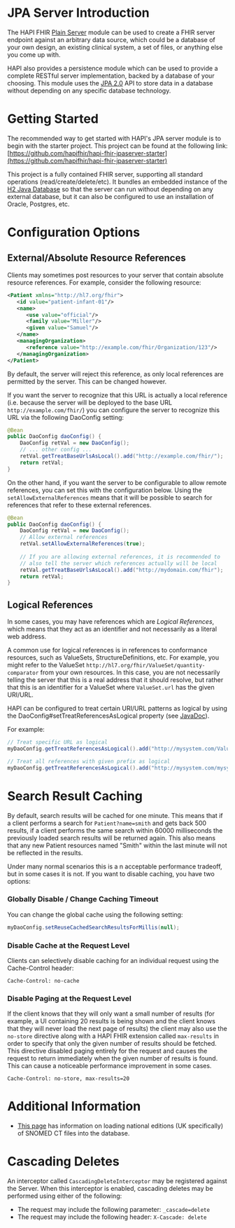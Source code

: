 # JPA Server Introduction

The HAPI FHIR [Plain Server](/hapi-fhir/docs/server_plain/introduction.html) module can be used to create a FHIR server endpoint against an arbitrary data source, which could be a database of your own design, an existing clinical system, a set of files, or anything else you come up with.

HAPI also provides a persistence module which can be used to provide a complete RESTful server implementation, backed by a database of your choosing. This module uses the [JPA 2.0](http://en.wikipedia.org/wiki/Java_Persistence_API) API to store data in a database without depending on any specific database technology.

# Getting Started

The recommended way to get started with HAPI's JPA server module is
to begin with the starter project. This project can be found at the following link: [https://github.com/hapifhir/hapi-fhir-jpaserver-starter](https://github.com/hapifhir/hapi-fhir-jpaserver-starter)

This project is a fully contained FHIR server, supporting all standard operations (read/create/delete/etc). It bundles an embedded instance of the <a href="http://h2database.com">H2 Java Database</a> so that the server can run without depending on any external database, but it can also be configured to use an installation of Oracle, Postgres, etc.

# Configuration Options

## External/Absolute Resource References

Clients may sometimes post resources to your server that contain absolute resource references. For example, consider the following resource:

```xml
<Patient xmlns="http://hl7.org/fhir">
   <id value="patient-infant-01"/>
   <name>
      <use value="official"/>
      <family value="Miller"/>
      <given value="Samuel"/>
   </name>
   <managingOrganization>
      <reference value="http://example.com/fhir/Organization/123"/>
   </managingOrganization>
</Patient>
```

By default, the server will reject this reference, as only local references are permitted by the server. This can be changed however.

If you want the server to recognize that this URL is actually a local reference (i.e. because the server will be deployed to the base URL `http://example.com/fhir/`) you can configure the server to recognize this URL via the following DaoConfig setting:

```java
@Bean
public DaoConfig daoConfig() {
	DaoConfig retVal = new DaoConfig();
	// ... other config ...
	retVal.getTreatBaseUrlsAsLocal().add("http://example.com/fhir/");
	return retVal;
}
``` 

On the other hand, if you want the server to be configurable to allow remote references, you can set this with the configuration below. Using the `setAllowExternalReferences` means that it will be possible to search for references that refer to these external references.

```java
@Bean
public DaoConfig daoConfig() {
	DaoConfig retVal = new DaoConfig();
	// Allow external references
	retVal.setAllowExternalReferences(true);
	
	// If you are allowing external references, it is recommended to
	// also tell the server which references actually will be local
	retVal.getTreatBaseUrlsAsLocal().add("http://mydomain.com/fhir");
	return retVal;
}
```

## Logical References

In some cases, you may have references which are <i>Logical References</i>,
which means that they act as an identifier and not necessarily as a literal
web address.

A common use for logical references is in references to conformance resources, such as ValueSets, StructureDefinitions, etc. For example, you might refer to the ValueSet `http://hl7.org/fhir/ValueSet/quantity-comparator` from your own resources. In this case, you are not necessarily telling the server that this is a real address that it should resolve, but rather that this is an identifier for a ValueSet where `ValueSet.url` has the given URI/URL.

HAPI can be configured to treat certain URI/URL patterns as logical by using the DaoConfig#setTreatReferencesAsLogical property (see [JavaDoc](/hapi-fhir/apidocs/hapi-fhir-jpaserver-base/ca/uhn/fhir/jpa/dao/DaoConfig.html#setTreatReferencesAsLogical(java.util.Set))).

For example:

```java
// Treat specific URL as logical
myDaoConfig.getTreatReferencesAsLogical().add("http://mysystem.com/ValueSet/cats-and-dogs");

// Treat all references with given prefix as logical
myDaoConfig.getTreatReferencesAsLogical().add("http://mysystem.com/mysystem-vs-*");
```

# Search Result Caching

By default, search results will be cached for one minute. This means that if a client performs a search for <code>Patient?name=smith</code> and gets back 500 results, if a client performs the same search within 60000 milliseconds the previously loaded search results will be returned again. This also means that any new Patient resources named "Smith" within the last minute will not be reflected in the results.

Under many normal scenarios this is a n acceptable performance tradeoff, but in some cases it is not. If you want to disable caching, you have two options:

### Globally Disable / Change Caching Timeout

You can change the global cache using the following setting:

```java
myDaoConfig.setReuseCachedSearchResultsForMillis(null);
```

### Disable Cache at the Request Level

Clients can selectively disable caching for an individual request using the Cache-Control header:

```http
Cache-Control: no-cache
```

### Disable Paging at the Request Level

If the client knows that they will only want a small number of results (for example, a UI containing 20 results is being shown and the client knows that they will never load the next page of results) the client
may also use the <code>no-store</code> directive along with a HAPI FHIR extension called <code>max-results</code> in order to specify that only the given number of results should be fetched. This directive disabled paging entirely for the request and causes the request to return immediately when the given number of results is found. This can cause a noticeable performance improvement in some cases.

```http
Cache-Control: no-store, max-results=20
```

# Additional Information

* [This page](https://www.openhealthhub.org/t/hapi-terminology-server-uk-snomed-ct-import/592) has information on loading national editions (UK specifically) of SNOMED CT files into the database.

# Cascading Deletes

An interceptor called `CascadingDeleteInterceptor` may be registered against the Server. When this interceptor is enabled, cascading deletes may be performed using either of the following:

* The request may include the following parameter: `_cascade=delete`
* The request may include the following header: `X-Cascade: delete`

